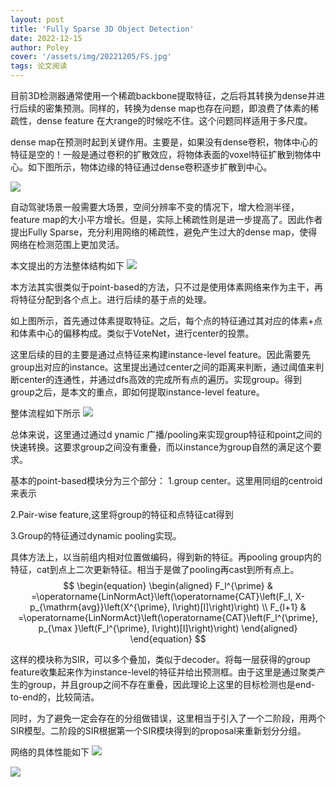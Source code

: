 ```yaml
---
layout: post
title: 'Fully Sparse 3D Object Detection'
date: 2022-12-15
author: Poley
cover: '/assets/img/20221205/FS.jpg'
tags: 论文阅读  
---
```

目前3D检测器通常使用一个稀疏backbone提取特征，之后将其转换为dense并进行后续的密集预测。同样的，转换为dense map也存在问题，即浪费了体素的稀疏性，dense feature 在大range的时候吃不住。这个问题同样适用于多尺度。

dense map在预测时起到关键作用。主要是，如果没有dense卷积，物体中心的特征是空的！一般是通过卷积的扩散效应，将物体表面的voxel特征扩散到物体中心。如下图所示，物体边缘的特征通过dense卷积逐步扩散到中心。

![](/assets/img/20221205/FSF1.jpg)

自动驾驶场景一般需要大场景，空间分辨率不变的情况下，增大检测半径，feature map的大小平方增长。但是，实际上稀疏性则是进一步提高了。因此作者提出Fully Sparse，充分利用网络的稀疏性，避免产生过大的dense map，使得网络在检测范围上更加灵活。

本文提出的方法整体结构如下
![](/assets/img/20221205/FSF3.jpg)

本方法其实很类似于point-based的方法，只不过是使用体素网络来作为主干，再将特征分配到各个点上。进行后续的基于点的处理。

如上图所示，首先通过体素提取特征。之后，每个点的特征通过其对应的体素+点和体素中心的偏移构成。类似于VoteNet，进行center的投票。

这里后续的目的主要是通过点特征来构建instance-level feature。因此需要先group出对应的instance。这里提出通过center之间的距离来判断，通过阈值来判断center的连通性，并通过dfs高效的完成所有点的遍历。实现group。得到group之后，是本文的重点，即如何提取instance-level feature。

整体流程如下所示
![](/assets/img/20221205/FSF4.jpg)

总体来说，这里通过通过d ynamic 广播/pooling来实现group特征和point之间的快速转换。这要求group之间没有重叠，而以instance为group自然的满足这个要求。

基本的point-based模块分为三个部分：
1.group center。这里用同组的centroid来表示

2.Pair-wise feature,这里将group的特征和点特征cat得到

3.Group的特征通过dynamic pooling实现。

具体方法上，以当前组内相对位置做编码，得到新的特征。再pooling group内的特征，cat到点上二次更新特征。相当于是做了pooling再cast到所有点上。
$$
\begin{equation}
\begin{aligned}
F_l^{\prime} & =\operatorname{LinNormAct}\left(\operatorname{CAT}\left(F_l, X-p_{\mathrm{avg}}\left(X^{\prime}, I\right)[I]\right)\right) \\
F_{l+1} & =\operatorname{LinNormAct}\left(\operatorname{CAT}\left(F_l^{\prime}, p_{\max }\left(F_l^{\prime}, I\right)[I]\right)\right)
\end{aligned}
\end{equation}
$$

这样的模块称为SIR，可以多个叠加，类似于decoder。将每一层获得的group feature收集起来作为instance-level的特征并给出预测框。由于这里是通过聚类产生的group，并且group之间不存在重叠，因此理论上这里的目标检测也是end-to-end的，比较简洁。

同时，为了避免一定会存在的分组做错误，这里相当于引入了一个二阶段，用两个SIR模型。二阶段的SIR根据第一个SIR模块得到的proposal来重新划分分组。

网络的具体性能如下
![](/assets/img/20221205/FST1.jpg)

![](/assets/img/20221205/FST2.jpg)